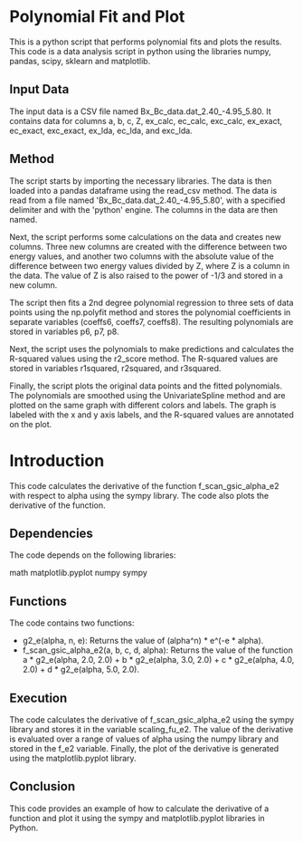 # Polynomial Fit and Plot
This is a python script that performs polynomial fits and plots the results. This code is a data analysis script in python using the libraries numpy, pandas, scipy, sklearn and matplotlib.

## Input Data
The input data is a CSV file named Bx_Bc_data.dat_2.40_-4.95_5.80. It contains data for columns a, b, c, Z, ex_calc, ec_calc, exc_calc, ex_exact, ec_exact, exc_exact, ex_lda, ec_lda, and exc_lda.

## Method
The script starts by importing the necessary libraries. The data is then loaded into a pandas dataframe using the read_csv method. The data is read from a file named 'Bx_Bc_data.dat_2.40_-4.95_5.80', with a specified delimiter and with the 'python' engine. The columns in the data are then named.

Next, the script performs some calculations on the data and creates new columns. Three new columns are created with the difference between two energy values, and another two columns with the absolute value of the difference between two energy values divided by Z, where Z is a column in the data. The value of Z is also raised to the power of -1/3 and stored in a new column.

The script then fits a 2nd degree polynomial regression to three sets of data points using the np.polyfit method and stores the polynomial coefficients in separate variables (coeffs6, coeffs7, coeffs8). The resulting polynomials are stored in variables p6, p7, p8.

Next, the script uses the polynomials to make predictions and calculates the R-squared values using the r2_score method. The R-squared values are stored in variables r1squared, r2squared, and r3squared.

Finally, the script plots the original data points and the fitted polynomials. The polynomials are smoothed using the UnivariateSpline method and are plotted on the same graph with different colors and labels. The graph is labeled with the x and y axis labels, and the R-squared values are annotated on the plot.

# Introduction
This code calculates the derivative of the function f_scan_gsic_alpha_e2 with respect to alpha using the sympy library. The code also plots the derivative of the function.

## Dependencies
The code depends on the following libraries:

math
matplotlib.pyplot
numpy
sympy
## Functions
The code contains two functions:

* g2_e(alpha, n, e): Returns the value of (alpha^n) * e^(-e * alpha).
* f_scan_gsic_alpha_e2(a, b, c, d, alpha): Returns the value of the function a * g2_e(alpha, 2.0, 2.0) + b * g2_e(alpha, 3.0, 2.0) + c * g2_e(alpha, 4.0, 2.0) + d * g2_e(alpha, 5.0, 2.0).
## Execution
The code calculates the derivative of f_scan_gsic_alpha_e2 using the sympy library and stores it in the variable scaling_fu_e2. The value of the derivative is evaluated over a range of values of alpha using the numpy library and stored in the f_e2 variable. Finally, the plot of the derivative is generated using the matplotlib.pyplot library.

## Conclusion
This code provides an example of how to calculate the derivative of a function and plot it using the sympy and matplotlib.pyplot libraries in Python.
